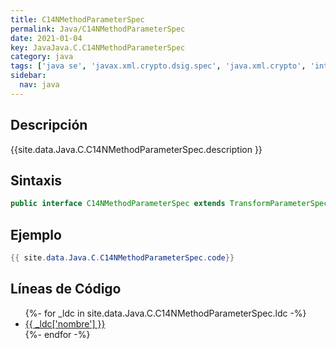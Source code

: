 ```yaml
---
title: C14NMethodParameterSpec
permalink: Java/C14NMethodParameterSpec
date: 2021-01-04
key: JavaJava.C.C14NMethodParameterSpec
category: java
tags: ['java se', 'javax.xml.crypto.dsig.spec', 'java.xml.crypto', 'interface java', 'Java 1.6']
sidebar: 
  nav: java
---
```


## Descripción
{{site.data.Java.C.C14NMethodParameterSpec.description }}

## Sintaxis
~~~java
public interface C14NMethodParameterSpec extends TransformParameterSpec
~~~

## Ejemplo
~~~java
{{ site.data.Java.C.C14NMethodParameterSpec.code}}
~~~

## Líneas de Código
<ul>
{%- for _ldc in site.data.Java.C.C14NMethodParameterSpec.ldc -%}
   <li>
       <a href="{{_ldc['url'] }}">{{ _ldc['nombre'] }}</a>
   </li>
{%- endfor -%}
</ul>
